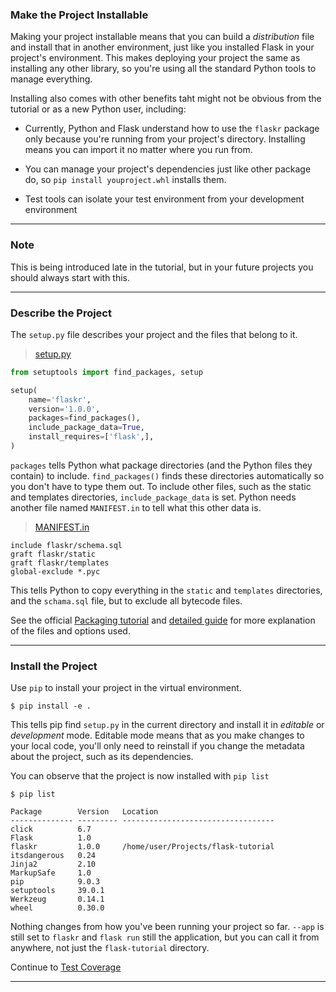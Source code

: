 ### Make the Project Installable

Making your project installable means that you can build a _distribution_ file and install that in another environment, just like you installed Flask in your project's environment. This makes deploying your project the same as installing any other library, so you're using all the standard Python tools to manage everything.

Installing also comes with other benefits taht might not be obvious from the tutorial or as a new Python user, including:

- Currently, Python and Flask understand how to use the `flaskr` package only because you're running from your project's directory. Installing means you can import it no matter where you run from.

- You can manage your project's dependencies just like other package do, so `pip install youproject.whl` installs them.

- Test tools can isolate your test environment from your development environment

----
### Note
This is being introduced late in the tutorial, but in your future projects you should always start with this.

----

### Describe the Project

The `setup.py` file describes your project and the files that belong to it.

> [setup.py]()
```Python
from setuptools import find_packages, setup

setup(
    name='flaskr',
    version='1.0.0',
    packages=find_packages(),
    include_package_data=True,
    install_requires=['flask',],
)
```

`packages` tells Python what package directories (and the Python files they contain) to include. `find_packages()` finds these directories automatically so you don't have to type them out. To include other files, such as the static and templates directories, `include_package_data` is set. Python needs another file named `MANIFEST.in` to tell what this other data is.

> [MANIFEST.in]()
```in
include flaskr/schema.sql
graft flaskr/static
graft flaskr/templates
global-exclude *.pyc
```

This tells Python to copy everything in the `static` and `templates` directories, and the `schama.sql` file, but to exclude all bytecode files.

See the official [Packaging tutorial](https://packaging.python.org/en/latest/tutorials/packaging-projects/) and [detailed guide](https://packaging.python.org/en/latest/guides/distributing-packages-using-setuptools/) for more explanation of the files and options used.

----
### Install the Project

Use `pip` to install your project in the virtual environment.

`$ pip install -e .`

This tells pip find `setup.py` in the current directory and install it in _editable_ or _development_ mode. Editable mode means that as you make changes to your local code, you'll only need to reinstall if you change the metadata about the project, such as its dependencies.

You can observe that the project is now installed with `pip list`

```
$ pip list

Package        Version   Location
-------------- --------- ----------------------------------
click          6.7
Flask          1.0
flaskr         1.0.0     /home/user/Projects/flask-tutorial
itsdangerous   0.24
Jinja2         2.10
MarkupSafe     1.0
pip            9.0.3
setuptools     39.0.1
Werkzeug       0.14.1
wheel          0.30.0
```

Nothing changes from how you've been running your project so far. `--app` is still set to `flaskr` and `flask run` still the application, but you can call it from anywhere, not just the `flask-tutorial` directory.

Continue to [Test Coverage]()

----
